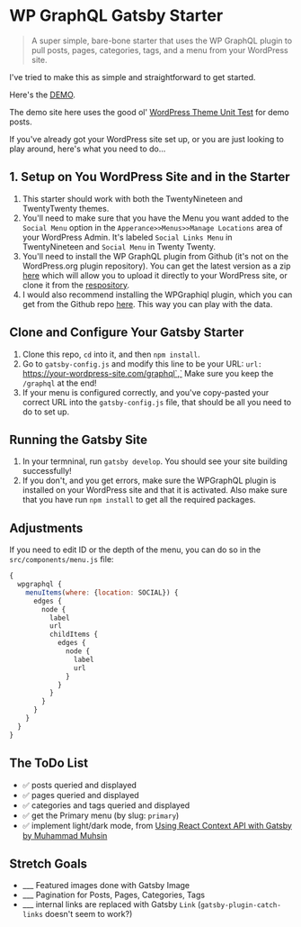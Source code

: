 # WP GraphQL Gatsby Starter

> A super simple, bare-bone starter that uses the WP GraphQL plugin to pull posts, pages, categories, tags, and a menu from your WordPress site.

I've tried to make this as simple and straightforward to get started. 

Here's the [DEMO](https://wp-graphql-gatsby-starter.netlify.com/).

The demo site here uses the good ol' [WordPress Theme Unit Test](https://codex.wordpress.org/Theme_Unit_Test) for demo posts.

If you've already got your WordPress site set up, or you are just looking to play around, here's what you need to do...


## 1. Setup on You WordPress Site and in the Starter

1. This starter should work with both the TwentyNineteen and TwentyTwenty themes.
2. You'll need to make sure that you have the Menu you want added to the `Social Menu` option in the `Apperance>>Menus>>Manage Locations` area of your WordPress Admin. It's labeled `Social Links Menu` in TwentyNineteen and `Social Menu` in Twenty Twenty.
3. You'll need to install the WP GraphQL plugin from Github (it's not on the WordPress.org plugin repository). You can get the latest version as a zip [here](https://github.com/wp-graphql/wp-graphql/archive/master.zip) which will allow you to upload it directly to your WordPress site, or clone it from the [respository](https://github.com/wp-graphql/wp-graphql).
4. I would also recommend installing the WPGraphiql plugin, which you can get from the Github repo [here](https://github.com/wp-graphql/wp-graphiql). This way you can play with the data.

## Clone and Configure Your Gatsby Starter

1. Clone this repo, `cd` into it, and then `npm install`.
2. Go to `gatsby-config.js` and modify this line to be your URL: `url: `https://your-wordpress-site.com/graphql`,` Make sure you keep the `/graphql` at the end!
3. If your menu is configured correctly, and you've copy-pasted your correct URL into the `gatsby-config.js` file, that should be all you need to do to set up.

## Running the Gatsby Site

1. In your termninal, run `gatsby develop`. You should see your site building successfully!
2. If you don't, and you get errors, make sure the WPGraphQL plugin is installed on your WordPress site and that it is activated. Also make sure that you have run `npm install` to get all the required packages. 

## Adjustments

If you need to edit ID or the depth of the menu, you can do so in the `src/components/menu.js` file:

```js
{
  wpgraphql {
    menuItems(where: {location: SOCIAL}) {
      edges {
        node {
          label
          url
          childItems {
            edges {
              node {
                label
                url
              }
            }
          }
        }
      }
    }
  }
}
```

## The ToDo List

- ✅ posts queried and displayed
- ✅ pages queried and displayed
- ✅ categories and tags queried and displayed
- ✅ get the Primary menu (by slug: `primary`)
- ✅ implement light/dark mode, from [Using React Context API with Gatsby by Muhammad Muhsin](https://www.gatsbyjs.org/blog/2019-01-31-using-react-context-api-with-gatsby/)

## Stretch Goals

- ___ Featured images done with Gatsby Image
- ___ Pagination for Posts, Pages, Categories, Tags
- ___ internal links are replaced with Gatsby `Link` (`gatsby-plugin-catch-links` doesn't seem to work?)

